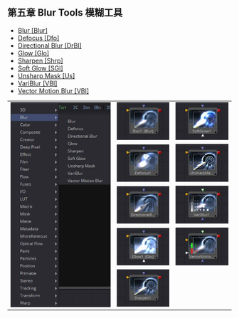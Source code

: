 ## 第五章 Blur Tools 模糊工具

- [Blur [Blur]](./Blur%20[Blur].md) 
- [Defocus [Dfo]](./Defocus%20[Dfo].md) 
- [Directional Blur [DrBl]](./Directional%20Blur%20[DrBl].md) 
- [Glow [Glo]](./Glow%20[Glo].md) 
- [Sharpen [Shrp]](./Sharpen%20[Shrp].md) 
- [Soft Glow [SGl]](./Soft%20Glow%20[SGl].md) 
- [Unsharp Mask [Us]](./Unsharp%20Mask%20[Us].md) 
- [VariBlur [VBl]](./VariBlur%20[VBl].md) 
- [Vector Motion Blur [VBl]](./Vector%Motion%20Blur%20[VBl].md) 

<table id="img">
  <tr>
	<td rowspan="5"><img src="images/index_menu.png" alt="index_menu"></td>
    <td><img src="images/index_Blur.jpg" alt="index_Blur"></td>
    <td><img src="images/index_SoftGlow.jpg" alt="index_SoftGlow"></td>
  </tr>
  <tr>
    <td><img src="images/index_Defocus.jpg" alt="index_Defocus"></td>
    <td><img src="images/index_UnsharpenMask.jpg" alt="index_UnsharpenMask"></td>
  </tr>
  <tr>
    <td><img src="images/index_DirectionalBlur.jpg" alt="index_DirectionalBlur"></td>
    <td><img src="images/index_VariBlur.jpg" alt="index_VariBlur"></td>
  </tr>
  <tr>
    <td><img src="images/index_Glow.jpg" alt="index_Glow"></td>
    <td><img src="images/index_VerctorMotionBlur.jpg" alt="index_VerctorMotionBlur"></td>
  </tr>
  <tr>
    <td><img src="images/index_Sharpen.jpg" alt="index_Sharpen"></td>
  </tr>
</table>